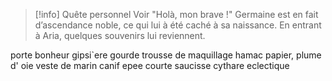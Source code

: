 > [!info] Quête personnel
> Voir "Holà, mon brave !"
> Germaine est en fait d’ascendance noble, ce qui lui à été caché à sa naissance.
> En entrant à Aria, quelques souvenirs lui reviennent.
> 

porte bonheur
gipsi`ere
gourde
trousse de maquillage
hamac
papier, plume d' oie
veste de marin
canif
epee courte
saucisse
cythare eclectique
